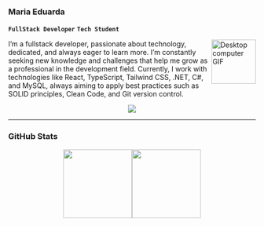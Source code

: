 ### Maria Eduarda

**`FullStack Developer`** **`Tech Student`**

<img align="right" alt="Desktop computer GIF" src="https://media.tenor.com/G78MfVfnwpYAAAAi/desktop-computer-new-computers.gif" width="90px" />

I’m a fullstack developer, passionate about technology, dedicated, and always eager to learn more. I’m constantly seeking new knowledge and challenges that help me grow as a professional in the development field. Currently, I work with technologies like React, TypeScript, Tailwind CSS, .NET, C#, and MySQL, always aiming to apply best practices such as SOLID principles, Clean Code, and Git version control.

<p align="center">
  <a href="https://skillicons.dev">
    <img src="https://skillicons.dev/icons?i=angular,cs,javascript,mongodb,mysql,nextjs,nodejs,react,tailwind,ts" />
  </a>
</p>

---

### GitHub Stats

<div align="center" style="display: flex; flex-wrap: wrap; justify-content: center;">
  <!-- GitHub Stats Cards -->
  <img height="140em" src="https://github-readme-stats.vercel.app/api?username=soaresmadu&show_icons=true&locale=en&theme=blueberry&rank_icon=github&card_width=100" />
  <img height="140em" src="https://github-readme-stats.vercel.app/api/top-langs/?username=soaresmadu&theme=blueberry&layout=compact&card_width=100">
</div>









